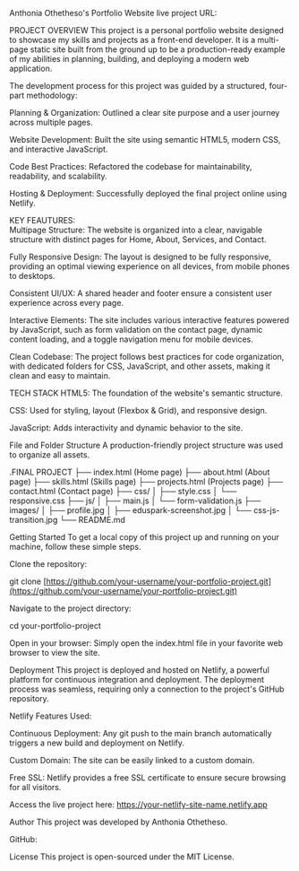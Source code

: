 Anthonia Othetheso's Portfolio Website
live project URL:


PROJECT OVERVIEW
This project is a personal portfolio website designed to showcase my skills and projects as a front-end developer. It is a multi-page static site built from the ground up to be a production-ready example of my abilities in planning, building, and deploying a modern web application.


The development process for this project was guided by a structured, four-part methodology:

Planning & Organization: Outlined a clear site purpose and a user journey across multiple pages.

Website Development: Built the site using semantic HTML5, modern CSS, and interactive JavaScript.

Code Best Practices: Refactored the codebase for maintainability, readability, and scalability.

Hosting & Deployment: Successfully deployed the final project online using Netlify.

KEY FEAUTURES:                                        
Multipage Structure: The website is organized into a clear, navigable structure with distinct pages for Home, About, Services, and Contact.

Fully Responsive Design: The layout is designed to be fully responsive, providing an optimal viewing experience on all devices, from mobile phones to desktops.

Consistent UI/UX: A shared header and footer ensure a consistent user experience across every page.

Interactive Elements: The site includes various interactive features powered by JavaScript, such as form validation on the contact page, dynamic content loading, and a toggle navigation menu for mobile devices.

Clean Codebase: The project follows best practices for code organization, with dedicated folders for CSS, JavaScript, and other assets, making it clean and easy to maintain.

TECH STACK
HTML5: The foundation of the website's semantic structure.

CSS: Used for styling, layout (Flexbox & Grid), and responsive design.

JavaScript: Adds interactivity and dynamic behavior to the site.

File and Folder Structure
A production-friendly project structure was used to organize all assets.

.FINAL PROJECT
├── index.html        (Home page)
├── about.html        (About page)
├── skills.html       (Skills page)
├── projects.html     (Projects page)
├── contact.html      (Contact page)
├── css/
│   ├── style.css
│   └── responsive.css
├── js/
│   ├── main.js
│   └── form-validation.js
├── images/
│   ├── profile.jpg
│   ├── eduspark-screenshot.jpg
│   └── css-js-transition.jpg
└── README.md

Getting Started
To get a local copy of this project up and running on your machine, follow these simple steps.

Clone the repository:

git clone [https://github.com/your-username/your-portfolio-project.git](https://github.com/your-username/your-portfolio-project.git)




Navigate to the project directory:

cd your-portfolio-project




Open in your browser:
Simply open the index.html file in your favorite web browser to view the site.

Deployment
This project is deployed and hosted on Netlify, a powerful platform for continuous integration and deployment. The deployment process was seamless, requiring only a connection to the project's GitHub repository.

Netlify Features Used:

Continuous Deployment: Any git push to the main branch automatically triggers a new build and deployment on Netlify.

Custom Domain: The site can be easily linked to a custom domain.

Free SSL: Netlify provides a free SSL certificate to ensure secure browsing for all visitors.

Access the live project here: https://your-netlify-site-name.netlify.app

Author
This project was developed by Anthonia Othetheso.

GitHub: 


License
This project is open-sourced under the MIT License. 